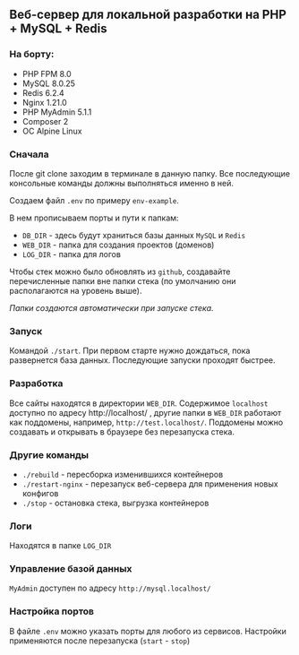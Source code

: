 ## Веб-сервер для локальной разработки на PHP + MySQL + Redis

### На борту:

 - PHP FPM     8.0
 - MySQL       8.0.25
 - Redis       6.2.4
 - Nginx       1.21.0
 - PHP MyAdmin 5.1.1
 - Composer    2
 - ОС Alpine Linux

### Сначала

После git clone заходим в терминале в данную папку. Все последующие консольные команды должны выполняться именно в ней.

Создаем файл `.env` по примеру `env-example`.

В нем прописываем порты и пути к папкам:

 - `DB_DIR`  - здесь будут храниться базы данных `MySQL` и `Redis`
 - `WEB_DIR` - папка для создания проектов (доменов)
 - `LOG_DIR` - папка для логов 

Чтобы стек можно было обновлять из `github`, создавайте перечисленные папки вне папки стека (по умолчанию они располагаются на уровень выше).

_Папки создаются автоматически при запуске стека._

### Запуск

Командой `./start`. При первом старте нужно дождаться, пока развернется база данных. Последующие запуски проходят быстрее.

### Разработка

Все сайты находятся в директории `WEB_DIR`. Содержимое `localhost` доступно по адресу http://localhost/ , другие папки в `WEB_DIR` работают как поддомены, например, `http://test.localhost/`. Поддомены можно создавать и открывать в браузере без перезапуска стека.

### Другие команды

 - `./rebuild`       - пересборка изменившихся контейнеров
 - `./restart-nginx` - перезапуск веб-сервера для применения новых конфигов
 - `./stop`          - остановка стека, выгрузка контейнеров

### Логи 

Находятся в папке `LOG_DIR`

### Управление базой данных

`MyAdmin` доступен по адресу `http://mysql.localhost/`

### Настройка портов

В файле `.env` можно указать порты для любого из сервисов. Настройки применяются после перезапуска (`start` - `stop`)